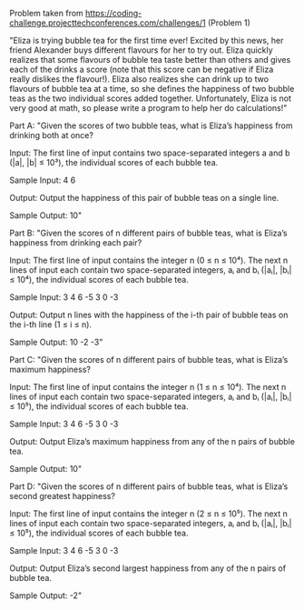 Problem taken from https://coding-challenge.projecttechconferences.com/challenges/1 (Problem 1)

"Eliza is trying bubble tea for the first time ever! Excited by this news, her friend Alexander buys different flavours for her to try out. Eliza quickly realizes that some flavours of bubble tea taste better than others and gives each of the drinks a score (note that this score can be negative if Eliza really dislikes the flavour!). Eliza also realizes she can drink up to two flavours of bubble tea at a time, so she defines the happiness of two bubble teas as the two individual scores added together. Unfortunately, Eliza is not very good at math, so please write a program to help her do calculations!"

Part A:
"Given the scores of two bubble teas, what is Eliza’s happiness from drinking both at once?

Input:
The first line of input contains two space-separated integers a and b (|a|, |b| ≤ 10³), the individual scores of each bubble tea.

Sample Input:
4 6

Output:
Output the happiness of this pair of bubble teas on a single line.

Sample Output:
10"

Part B:
"Given the scores of n different pairs of bubble teas, what is Eliza’s happiness from drinking each pair?

Input:
The first line of input contains the integer n (0 ≤ n ≤ 10⁴). The next n lines of input each contain two space-separated integers, aᵢ and bᵢ (|aᵢ|, |bᵢ| ≤ 10⁴), the individual scores of each bubble tea.

Sample Input:
3
4 6
-5 3
0 -3

Output:
Output n lines with the happiness of the i-th pair of bubble teas on the i-th line (1 ≤ i ≤ n).

Sample Output:
10
-2
-3"

Part C:
"Given the scores of n different pairs of bubble teas, what is Eliza’s maximum happiness?

Input:
The first line of input contains the integer n (1 ≤ n ≤ 10⁴). The next n lines of input each contain two space-separated integers, aᵢ and bᵢ (|aᵢ|, |bᵢ| ≤ 10⁵), the individual scores of each bubble tea.

Sample Input:
3
4 6
-5 3
0 -3

Output:
Output Eliza’s maximum happiness from any of the n pairs of bubble tea.

Sample Output:
10"

Part D:
"Given the scores of n different pairs of bubble teas, what is Eliza’s second greatest happiness?

Input:
The first line of input contains the integer n (2 ≤ n ≤ 10⁵). The next n lines of input each contain two space-separated integers, aᵢ and bᵢ (|aᵢ|, |bᵢ| ≤ 10⁵), the individual scores of each bubble tea.

Sample Input:
3
4 6
-5 3
0 -3

Output:
Output Eliza’s second largest happiness from any of the n pairs of bubble tea.

Sample Output:
-2"